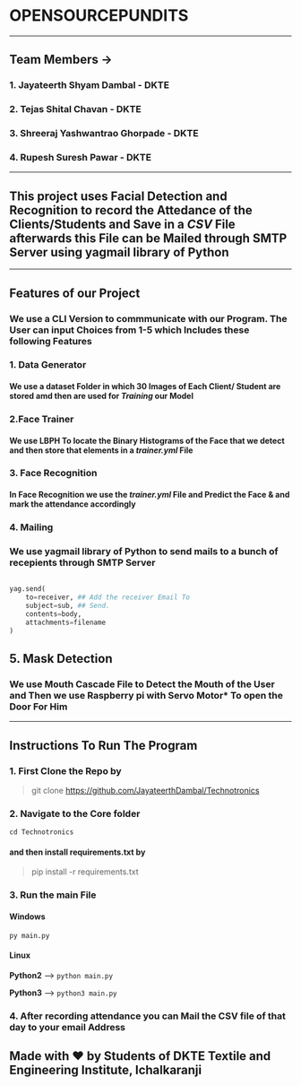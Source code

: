 # **OPENSOURCEPUNDITS**

---

## Team Members ->

### 1. Jayateerth Shyam Dambal - DKTE

### 2. Tejas Shital Chavan - DKTE

### 3. Shreeraj Yashwantrao Ghorpade - DKTE

### 4. Rupesh Suresh Pawar - DKTE

---



## This project uses Facial Detection and Recognition to record the Attedance of the Clients/Students and Save in a *CSV* File afterwards this File can be Mailed through **SMTP Server** using **yagmail** library of Python

---

## Features of our Project

### We use a CLI Version to commmunicate with our Program. The User can input Choices from 1-5 which Includes these following Features

### 1. Data Generator

#### We use a **dataset** Folder in which 30 Images of Each Client/ Student are stored amd then are used for *Training* our Model

### 2.Face Trainer

#### We use **LBPH** To locate the Binary Histograms of the Face that we detect and then store that elements in a *trainer.yml* File

### 3. Face Recognition

#### In Face Recognition we use the *trainer.yml* File and Predict the Face & and mark the attendance accordingly

### 4. Mailing

### We use **yagmail** library of Python to send mails to a bunch of recepients through SMTP Server

```python

yag.send(
    to=receiver, ## Add the receiver Email To 
    subject=sub, ## Send.
    contents=body,
    attachments=filename
)

 ```

## 5. Mask Detection

### We use Mouth Cascade File to Detect the Mouth of the User and Then we use **Raspberry pi with Servo Motor*** To open the Door For Him

---

## Instructions To Run The Program

### 1. First Clone the Repo by

> git clone https://github.com/JayateerthDambal/Technotronics

### 2. Navigate to the Core folder

`cd Technotronics`

#### **and then install requirements.txt by**

>pip install -r requirements.txt

### 3. Run the **main** File

#### **Windows**

`py main.py`

#### **Linux**

**Python2** --> `python main.py`

**Python3** --> `python3 main.py`

### **4. After recording attendance you can Mail the CSV file of that day to your email Address**

## Made with **❤️** by Students of **DKTE Textile and Engineering Institute, Ichalkaranji**
